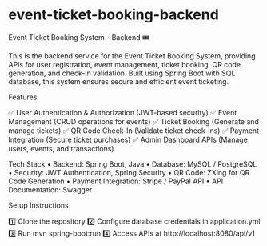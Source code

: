 # event-ticket-booking-backend


Event Ticket Booking System - Backend 🎟️

This is the backend service for the Event Ticket Booking System, providing APIs for user registration, event management, ticket booking, QR code generation, and check-in validation. Built using Spring Boot with SQL database, this system ensures secure and efficient event ticketing.

Features

✅ User Authentication & Authorization (JWT-based security)
✅ Event Management (CRUD operations for events)
✅ Ticket Booking (Generate and manage tickets)
✅ QR Code Check-In (Validate ticket check-ins)
✅ Payment Integration (Secure ticket purchases)
✅ Admin Dashboard APIs (Manage users, events, and transactions)

Tech Stack
	•	Backend: Spring Boot, Java
	•	Database: MySQL / PostgreSQL
	•	Security: JWT Authentication, Spring Security
	•	QR Code: ZXing for QR Code Generation
	•	Payment Integration: Stripe / PayPal API
	•	API Documentation: Swagger

Setup Instructions

1️⃣ Clone the repository
2️⃣ Configure database credentials in application.yml
3️⃣ Run mvn spring-boot:run
4️⃣ Access APIs at http://localhost:8080/api/v1

